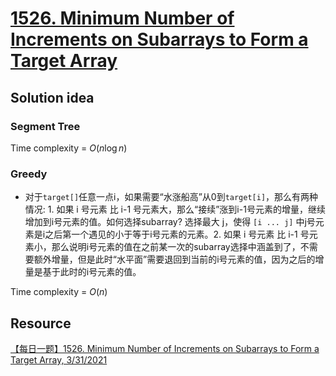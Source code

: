 # [1526. Minimum Number of Increments on Subarrays to Form a Target Array](https://leetcode.com/problems/minimum-number-of-increments-on-subarrays-to-form-a-target-array/description/)

## Solution idea
### Segment Tree

Time complexity = $O(n\log n)$

### Greedy
- 对于`target[]`任意一点i，如果需要“水涨船高”从0到`target[i]`，那么有两种情况: 1. 如果 i 号元素 比 i-1 号元素大，那么“接续”涨到i-1号元素的增量，继续增加到i号元素的值。如何选择subarray? 选择最大 j，使得 `[i ... j]` 中j号元素是i之后第一个遇见的小于等于i号元素的元素。2. 如果 i 号元素 比 i-1 号元素小，那么说明i号元素的值在之前某一次的subarray选择中涵盖到了，不需要额外增量，但是此时“水平面”需要退回到当前的i号元素的值，因为之后的增量是基于此时的i号元素的值。

Time complexity = $O(n)$

## Resource
[【每日一题】1526. Minimum Number of Increments on Subarrays to Form a Target Array, 3/31/2021](https://www.youtube.com/watch?v=LA8NMbeF4Xg&ab_channel=HuifengGuan)